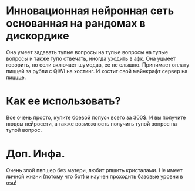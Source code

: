 # Инновационная нейронная сеть основанная на рандомах в дискордике

Она умеет задавать тупые вопросы на тупые вопросы на тупые вопросы и также тупо отвечать, иногда уходить в афк. Она уцмеет говорить, но если включает шумодав, ее не слышно. Принимает оплату пиццей за рубли с QIWI на хостинг. И хостит свой майнкрафт сервер на пиццце.

# Как ее использовать?

Все очень просто, купите боевой попуск всего за 300$. И вы получите нюдсы нейросети, а также возможность получить тупой вопрос на тупой вопрос.

# Доп. Инфа.
Очень злой пвпшер без матери, любит рпшить кристалами. Не имеет личной жизни (потому что бот) и научен проходить базовые уровни в osu!
